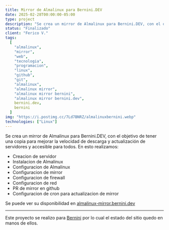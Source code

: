 ```yaml
---
title: Mirror de Almalinux para Bernini.DEV
date: 2025-02-28T00:00:00-05:00
type: project
description: "Se crea un mirror de Almalinux para Bernini.DEV, con el objetivo de tener una copia para mejorar la velocidad de descarga y actualización de servidores y accesible para todos."
status: "Finalizado"
client: "Ferico V."
tags:
  [
    "almalinux",
    "mirror",
    "web",
    "tecnologia",
    "programacion",
    "linux",
    "github",
    "git",
    "almalinux",
    "almalinux mirror",
    "almalinux mirror bernini",
    "almalinux mirror bernini.dev",
    bernini.dev,
    bernini
  ]
img: "https://i.postimg.cc/7Ld7BNRZ/almalinuxbernini.webp"
technologies: ["Linux"]
---
```


Se crea un mirror de Almalinux para Bernini.DEV, con el objetivo de tener una copia para mejorar la velocidad de descarga y actualización de servidores y accesible para todos. En esto realizamos:

* Creacion de servidor
* Instalacion de Almalinux
* Configuracion de Almalinux
* Configuracion de mirror
* Configuracion de firewall
* Configuracion de red
* PR de mirror en github
* Configuracion de cron para actualizacion de mirror

Se puede ver su disponibilidad en [almalinux-mirror.bernini.dev](https://almalinux-mirror.bernini.dev/)

---

Este proyecto se realizo para [Bernini](https://bernini.dev/) por lo cual el estado del sitio quedo en manos de ellos.

